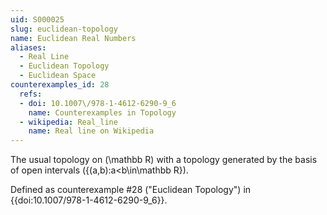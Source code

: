 ```yaml
---
uid: S000025
slug: euclidean-topology
name: Euclidean Real Numbers
aliases:
  - Real Line
  - Euclidean Topology
  - Euclidean Space
counterexamples_id: 28
  refs:
  - doi: 10.1007\/978-1-4612-6290-9_6
    name: Counterexamples in Topology
  - wikipedia: Real_line
    name: Real line on Wikipedia
---
```


The usual topology on \(\mathbb R\) with a topology generated by the basis
of open intervals \(\{(a,b):a<b\in\mathbb R\}\).

Defined as counterexample #28 ("Euclidean Topology")
in {{doi:10.1007\/978-1-4612-6290-9_6}}.
